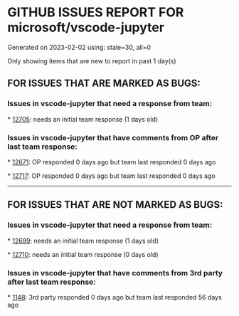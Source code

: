 
# GITHUB ISSUES REPORT FOR microsoft/vscode-jupyter


Generated on 2023-02-02 using: stale=30, all=0


Only showing items that are new to report in past 1 day(s)


## FOR ISSUES THAT ARE MARKED AS BUGS:


### Issues in vscode-jupyter that need a response from team:


\* [12705](https://github.com/microsoft/vscode-jupyter/issues/12705 "How can I set CSS rule in vscode-jupyter?"): needs an initial team response (1 days old)

### Issues in vscode-jupyter that have comments from OP after last team response:


\* [12671](https://github.com/microsoft/vscode-jupyter/issues/12671 "IPython.display.Audio autoplay not working"): OP responded 0 days ago but team last responded 0 days ago

\* [12717](https://github.com/microsoft/vscode-jupyter/issues/12717 "Failed to start the kernel for r-irkernel jupyter "): OP responded 0 days ago but team last responded 0 days ago

---

## FOR ISSUES THAT ARE NOT MARKED AS BUGS:


### Issues in vscode-jupyter that need a response from team:


\* [12699](https://github.com/microsoft/vscode-jupyter/issues/12699 "Better handling of (error) output"): needs an initial team response (1 days old)

\* [12710](https://github.com/microsoft/vscode-jupyter/issues/12710 "Making %edit magic work in jupyter extension."): needs an initial team response (0 days old)

### Issues in vscode-jupyter that have comments from 3rd party after last team response:


\* [1148](https://github.com/microsoft/vscode-jupyter/issues/1148 "Spyder-Like variable explorer"): 3rd party responded 0 days ago but team last responded 56 days ago
